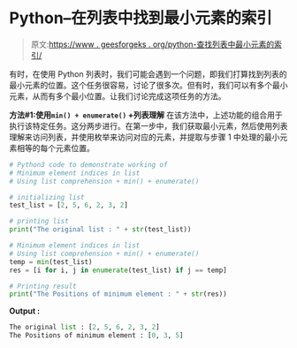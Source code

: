 # Python–在列表中找到最小元素的索引

> 原文:[https://www . geesforgeks . org/python-查找列表中最小元素的索引/](https://www.geeksforgeeks.org/python-find-the-index-of-minimum-element-in-list/)

有时，在使用 Python 列表时，我们可能会遇到一个问题，即我们打算找到列表的最小元素的位置。这个任务很容易，讨论了很多次。但有时，我们可以有多个最小元素，从而有多个最小位置。让我们讨论完成这项任务的方法。

**方法#1:使用`min() + enumerate()` +列表理解**
在该方法中，上述功能的组合用于执行该特定任务。这分两步进行。在第一步中，我们获取最小元素，然后使用列表理解来访问列表，并使用枚举来访问对应的元素，并提取与步骤 1 中处理的最小元素相等的每个元素位置。

```py
# Python3 code to demonstrate working of
# Minimum element indices in list
# Using list comprehension + min() + enumerate()

# initializing list
test_list = [2, 5, 6, 2, 3, 2]

# printing list
print("The original list : " + str(test_list))

# Minimum element indices in list
# Using list comprehension + min() + enumerate()
temp = min(test_list)
res = [i for i, j in enumerate(test_list) if j == temp]

# Printing result
print("The Positions of minimum element : " + str(res))
```

**Output :**

```py
The original list : [2, 5, 6, 2, 3, 2]
The Positions of minimum element : [0, 3, 5]

```